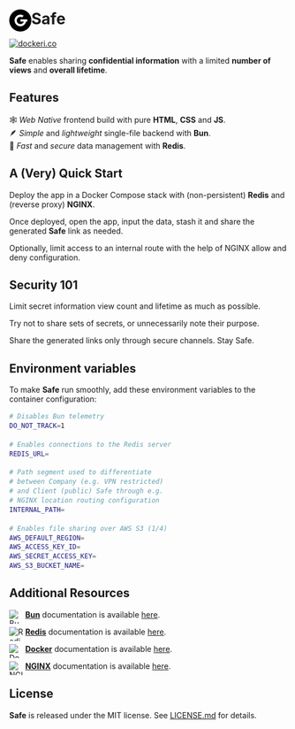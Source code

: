 # <img align="left" width="40" height="40" alt="GoodRequest, s.r.o." src="./favicon.png">Safe

[![dockeri.co](https://dockerico.blankenship.io/image/goodrequestcom/safe)](https://hub.docker.com/r/goodrequestcom/safe)

**Safe** enables sharing **confidential information** with a limited **number of views** and **overall lifetime**.

## Features

🕸️ _Web Native_ frontend build with pure **HTML**, **CSS** and **JS**. <br>
🪶 _Simple_ and _lightweight_ single-file backend with **Bun**. <br>
🔏 _Fast_ and _secure_ data management with **Redis**.

## A (Very) Quick Start

Deploy the app in a Docker Compose stack with (non-persistent) **Redis** and (reverse proxy) **NGINX**.

Once deployed, open the app, input the data, stash it and share the generated **Safe** link as needed.

Optionally, limit access to an internal route with the help of NGINX allow and deny configuration.

## Security 101

Limit secret information view count and lifetime as much as possible.

Try not to share sets of secrets, or unnecessarily note their purpose.

Share the generated links only through secure channels. Stay Safe.

## Environment variables

To make **Safe** run smoothly, add these environment variables to the container configuration:
```bash
# Disables Bun telemetry
DO_NOT_TRACK=1

# Enables connections to the Redis server
REDIS_URL=

# Path segment used to differentiate
# between Company (e.g. VPN restricted) 
# and Client (public) Safe through e.g.
# NGINX location routing configuration
INTERNAL_PATH=

# Enables file sharing over AWS S3 (1/4)
AWS_DEFAULT_REGION=
AWS_ACCESS_KEY_ID=
AWS_SECRET_ACCESS_KEY=
AWS_S3_BUCKET_NAME=
```

## Additional Resources

<img align="left" width="25" height="25" alt="Bun" src="https://bun.sh/favicon.ico">&nbsp;[**Bun**](https://bun.sh) documentation is available [here](https://bun.sh/docs).

<img align="left" width="25" height="25" alt="Redis" src="https://redis.io/favicon.ico">&nbsp;[**Redis**](https://redis.io) documentation is available [here](https://redis.io/docs).

<img align="left" width="25" height="25" alt="Docker" src="https://www.docker.com/favicon.ico">&nbsp;[**Docker**](https://www.docker.com) documentation is available [here](https://docs.docker.com).

<img align="left" width="25" height="25" alt="NGINX" src="https://nginx.org/favicon.ico">&nbsp;[**NGINX**](https://www.nginx.com) documentation is available [here](https://nginx.org/en/docs/).

## License

**Safe** is released under the MIT license. See [LICENSE.md](./LICENSE.md) for details.
